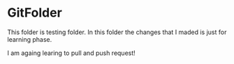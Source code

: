 # GitFolder
This folder is testing folder. In this folder the changes that I maded is 
just for learning phase.

I am againg learing to pull and push request!
